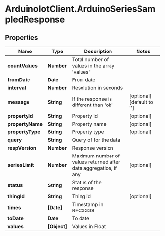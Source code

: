 # ArduinoIotClient.ArduinoSeriesSampledResponse

## Properties

Name | Type | Description | Notes
------------ | ------------- | ------------- | -------------
**countValues** | **Number** | Total number of values in the array &#39;values&#39; | 
**fromDate** | **Date** | From date | 
**interval** | **Number** | Resolution in seconds | 
**message** | **String** | If the response is different than &#39;ok&#39; | [optional] [default to &#39;&#39;]
**propertyId** | **String** | Property id | [optional] 
**propertyName** | **String** | Property name | [optional] 
**propertyType** | **String** | Property type | [optional] 
**query** | **String** | Query of for the data | 
**respVersion** | **Number** | Response version | 
**seriesLimit** | **Number** | Maximum number of values returned after data aggregation, if any | [optional] 
**status** | **String** | Status of the response | 
**thingId** | **String** | Thing id | [optional] 
**times** | **[Date]** | Timestamp in RFC3339 | 
**toDate** | **Date** | To date | 
**values** | **[Object]** | Values in Float | 


